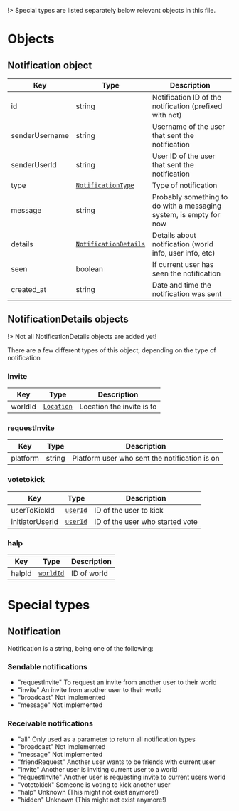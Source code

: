 !> Special types are listed separately below relevant objects in this file.

# Objects

## Notification object

Key | Type | Description
----|------|------------
id | string | Notification ID of the notification (prefixed with not)
senderUsername | string | Username of the user that sent the notification
senderUserId | string | User ID of the user that sent the notification
type | [`NotificationType`](/Objects/Notification.md#notification) | Type of notification
message | string | Probably something to do with a messaging system, is empty for now
details | [`NotificationDetails`](/Objects/Notification.md#notificationdetails-objects) | Details about notification (world info, user info, etc)
seen | boolean | If current user has seen the notification
created_at | string | Date and time the notification was sent

## NotificationDetails objects

!> Not all NotificationDetails objects are added yet!

There are a few different types of this object, depending on the type of notification

### Invite

Key | Type | Description
----|------|------------
worldId | [`Location`](/Objects/World.md#location) | Location the invite is to

### requestInvite

Key | Type | Description
----|------|------------
platform | string | Platform user who sent the notification is on

### votetokick

Key | Type | Description
----|------|------------
userToKickId | [`userId`](/Objects/User#user-object) | ID of the user to kick
initiatorUserId | [`userId`](/Objects/User#user-object) | ID of the user who started vote

### halp

Key | Type | Description
----|------|------------
halpId | [`worldId`](/Objects/World#limited-world-object) | ID of world

# Special types

## Notification

Notification is a string, being one of the following:

### Sendable notifications
 - "requestInvite" To request an invite from another user to their world
 - "invite" An invite from another user to their world
 - "broadcast" Not implemented
 - "message" Not implemented

### Receivable notifications
 - "all" Only used as a parameter to return all notification types
 - "broadcast" Not implemented
 - "message" Not implemented
 - "friendRequest" Another user wants to be friends with current user
 - "invite" Another user is inviting current user to a world
 - "requestInvite" Another user is requesting invite to current users world
 - "votetokick" Someone is voting to kick another user
 - "halp" Unknown (This might not exist anymore!)
 - "hidden" Unknown (This might not exist anymore!)
